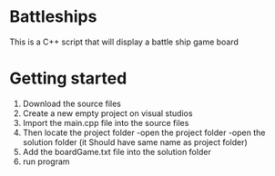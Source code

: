 # Battleships
This is a C++ script that will display a battle ship game board

# Getting started

1. Download the source files
2. Create a new empty project on visual studios
3. Import the main.cpp file into the source files
4. Then locate the project folder
     -open the project folder
     -open the solution folder (it Should have same name as project folder)
5. Add the boardGame.txt file into the solution folder
6. run program



